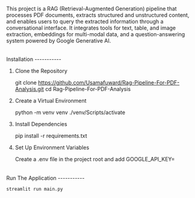 ######
This project is a RAG (Retrieval-Augmented Generation) pipeline that processes PDF documents, extracts structured and unstructured content, and enables users to query the extracted information through a conversational interface. It integrates tools for text, table, and image extraction, embeddings for multi-modal data, and a question-answering system powered by Google Generative AI.

######
Installation -----------

1. Clone the Repository

    git clone https://github.com/Usamafuward/Rag-Pipeline-For-PDF-Analysis.git
    cd Rag-Pipeline-For-PDF-Analysis

3. Create a Virtual Environment

    python -m venv venv
    ./venv/Scripts/activate

4. Install Dependencies

    pip install -r requirements.txt

5. Set Up Environment Variables

    Create a .env file in the project root and add GOOGLE_API_KEY=<your-google-generative-ai-api-key>

######
Run The Application -----------

    streamlit run main.py

